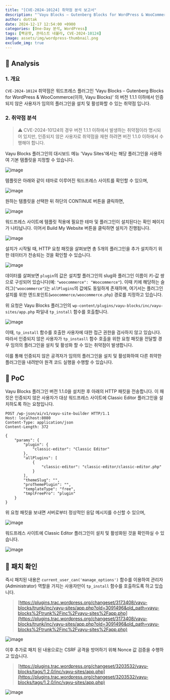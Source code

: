 ```yaml
---
title: "[CVE-2024-10124] 취약점 분석 보고서"
description: "‘Vayu Blocks – Gutenberg Blocks for WordPress & WooCommerce(이하, Vayu Blocks)’ 의 버전 1.1.1 이하에서 인증되지 않은 사용자가 임의의 플러그인을 설치 및 활성화할 수 있는 취약점"
author: dottak
date: 2024-12-17 12:54:00 +0900
categories: [One-Day 분석, WordPress]
tags: [빡공팟, 콘테스트 네뷸라, CVE-2024-10124]
image: assets/img/wordpress-thumbnail.png
exclude_img: true
---
```


## 📌 Analysis

### 1. 개요

`CVE-2024-10124` 취약점은 워드프레스 플러그인 ‘Vayu Blocks – Gutenberg Blocks for WordPress & WooCommerce(이하, Vayu Blocks)’ 의 버전 1.1.1 이하에서 인증되지 않은 사용자가 임의의 플러그인을 설치 및 활성화할 수 있는 취약점 입니다.

### 2. 취약점 분석

> ⚠️
> CVE-2024-10124의 경우 버전 1.1.1 이하에서 발생하는 취약점이라 명시되어 있지만, 인증되지 않은 사용자로 취약점을 재현 하려면 버전 1.1.0 이하에서 수행해야 합니다.
>

Vayu Blocks 플러그인의 대시보드 메뉴 'Vayu Sites'에서는 해당 플러그인을 사용하여 기본 템플릿을 지정할 수 있습니다.

![image](assets/posts/one-day/2024-12-17/image-001.png)

템플릿은 아래와 같이 테마로 이루어진 워드프레스 사이트를 확인할 수 있으며,

![image](assets/posts/one-day/2024-12-17/image-002.png)

원하는 템플릿을 선택한 뒤 하단의 CONTINUE 버튼을 클릭하면,

![image](assets/posts/one-day/2024-12-17/image-003.png)

워드프레스 사이트에 템플릿 적용에 필요한 테마 및 플러그인이 설치된다는 확인 페이지가 나타납니다. 이어서 Build My Website 버튼을 클릭하면 설치가 진행됩니다.

![image](assets/posts/one-day/2024-12-17/image-004.png)

설치가 시작될 때, HTTP 요청 패킷을 살펴보면 총 5개의 플러그인을 추가 설치하기 위한 데이터가 전송되는 것을 확인할 수 있습니다.

![image](assets/posts/one-day/2024-12-17/image-005.png)

데이터를 살펴보면 `plugin`의 값은 설치할 플러그인의 slug와 플러그인 이름이 키-값 쌍으로 구성되어 있습니다(예: `"woocommerce": "Woocommerce"`). 이때 키에 해당하는 슬러그(`"woocommerce"`)는 `allPlugins`의 값에도 동일하게 존재하며, 여기서는 플러그인 설치를 위한 엔드포인트(`woocommerce/woocommerce.php`) 경로를 지정하고 있습니다.

위 요청은 Vayu Blocks 플러그인의 `wp-content/plugins/vayu-blocks/inc/vayu-sites/app.php` 파일내 `tp_install` 함수를 호출합니다.

![image](assets/posts/one-day/2024-12-17/image-006.png)

이때, `tp_install` 함수를 호출한 사용자에 대한 접근 권한을 검사하지 않고 있습니다. 따라서 인증되지 않은 사용자가 `tp_instasll` 함수 호출을 위한 요청 패킷을 전달할 경우 임의의 플러그인을 설치 및 활성화 할 수 있는 취약점이 발생합니다.

이를 통해 인증되지 않은 공격자가 임의의 플러그인을 설치 및 활성화하여 다른 취약한 플러그인을 내려받아 원격 코드 실행을 수행할 수 있습니다.

## 📌 PoC

Vayu Blocks 플러그인 버전 1.1.0을 설치한 후 아래의 HTTP 패킷을 전송합니다. 이 패킷은 인증되지 않은 사용자가 대상 워드프레스 사이트에 Classic Editor 플러그인을 설치하도록 하는 요청입니다.

```plaintext
POST /wp-json/ai/v1/vayu-site-builder HTTP/1.1
Host: localhost:8080
Content-Type: application/json
Content-Length: 372

{
    "params": {
        "plugin": {
            "classic-editor": "Classic Editor"
        },
        "allPlugins": [
            {
                "classic-editor": "classic-editor/classic-editor.php"
            }
        ],
        "themeSlug": "",
        "proThemePlugin": "",
        "templateType": "free",
        "tmplFreePro": "plugin"
    }
}
```

위 요청 패킷을 보내면 서버로부터 정상적인 응답 메시지를 수신할 수 있으며,

![image](assets/posts/one-day/2024-12-17/image-007.png)

워드프레스 사이트에 Classic Editor 플러그인이 설치 및 활성화된 것을 확인하실 수 있습니다.

![image](assets/posts/one-day/2024-12-17/image-008.png)

## 📌 패치 확인

즉시 패치된 내용은 `current_user_can('manage_options')` 함수를 이용하여 관리자(Administrator) 역할을 가지는 사용자만이 `tp_install` 함수를 호출하도록 하고 있습니다.

> [https://plugins.trac.wordpress.org/changeset/3173408/vayu-blocks/trunk/inc/vayu-sites/app.php?old=3091496&old_path=vayu-blocks%2Ftrunk%2Finc%2Fvayu-sites%2Fapp.php](https://plugins.trac.wordpress.org/changeset/3173408/vayu-blocks/trunk/inc/vayu-sites/app.php?old=3091496&old_path=vayu-blocks%2Ftrunk%2Finc%2Fvayu-sites%2Fapp.php)
> 

![image](assets/posts/one-day/2024-12-17/image-009.png)

이후 추가로 패치 된 내용으로는 CSRF 공격을 방어하기 위해 Nonce 값 검증을 수행하고 있습니다.

> [https://plugins.trac.wordpress.org/changeset/3203532/vayu-blocks/tags/1.2.0/inc/vayu-sites/app.php](https://plugins.trac.wordpress.org/changeset/3203532/vayu-blocks/tags/1.2.0/inc/vayu-sites/app.php)
> 

![image](assets/posts/one-day/2024-12-17/image-010.png)
